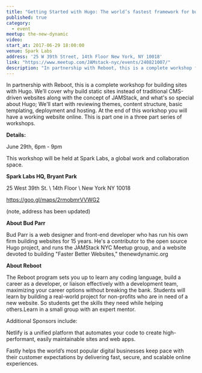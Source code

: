 ```yaml
---
title: "Getting Started with Hugo: The world’s fastest framework for building websites."
published: true
category:
  - event
meetup: the-new-dynamic
video:
start_at: 2017-06-29 18:00:00
venue: Spark Labs
address: '25 W 39th Street, 14th Floor New York, NY 10018'
link: "https://www.meetup.com/JAMstack-nyc/events/240821007/"
description: "In partnership with Reboot, this is a complete workshop for building sites with Hugo. We’ll cover why build static sites instead of traditional CMS-driven websites along with the concept of JAMStack, and what's so special about Hugo; We'll start with reviewing themes, content structure, basic templating, deployment and hosting."
---
```

In partnership with Reboot, this is a complete workshop for building sites with Hugo. We’ll cover why build static sites instead of traditional CMS-driven websites along with the concept of JAMStack, and what's so special about Hugo; We'll start with reviewing themes, content structure, basic templating, deployment and hosting. At the end of this workshop you will have a working  website online. This is part one in a three part series of workshops.


**Details:**

June 29th, 6pm - 9pm

This workshop will be held at Spark Labs,  a global work and collaboration space.

**Spark Labs HQ, Bryant Park**

25 West 39th St. \\
14th Floor \\
New York NY 10018

<https://goo.gl/maps/2rmobmrVVWG2>

(note, address has been updated)




**About Bud Parr**

Bud Parr is a web designer and front-end developer who has run his own firm building websites for 15 years. He's a contributor to the open source Hugo project, and runs the JAMStack NYC Meetup group, and a website devoted to building "Faster Better Websites," thenewdynamic.org


**About Reboot**

The Reboot program sets you up to learn any coding language, build a career as a developer, or liaison effectively with a development team, maximizing your career options without breaking the bank. Students will learn by building a real-world project for non-profits who are in need of a new website. So students get the skills they need while helping others.Learn in a small group with an expert mentor.





Additional Sponsors include:

Netlify is a unified platform that automates your code to create high-performant, easily maintainable sites and web apps.

Fastly helps the world’s most popular digital businesses keep pace with their customer expectations by delivering fast, secure, and scalable online experiences.
